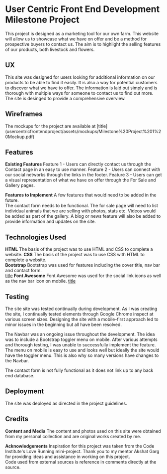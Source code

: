 # User Centric Front End Development Milestone Project #

This project is designed as a marketing tool for our own farm.  This website will allow us to showcase what we have on offer and be a 
method for prospective buyers to contact us.  The aim is to highlight the selling features of our products, both livestock and flowers.  

## UX ##
This site was designed for users looking for additional information on our products to be able to find it easily.  It is also a way for
potential customers to discover what we have to offer. The information is laid out simply and is thorough with multiple ways for someone
to contact us to find out more.  The site is desinged to provide a comprehensive overview.

## Wireframes ##
The mockups for the project are available at [title] (usercentricfrontendproject/assets/mockups/Milestone%20Project%201%20Mockup.pdf)

## Features ##
**Existing Features**
        Feature 1 - Users can directly contact us through the Contact page in an easy to use manner.
        Feature 2 - Users can connect with our social networks through the links in the footer.
        Feature 3 - Users can get a visual representation of what we have on offer through the For Sale and Gallery pages.  

**Features to Implement**
    A few features that would need to be added in the future.  
        The contact form needs to be functional. 
        The for sale page will need to list individual animals that we are selling with photos, stats etc.
        Videos would be added as part of the gallery. 
        A blog or news feature will also be added to provide information and updates on the site. 

## Technologies Used ##
 **HTML**
    The basis of the project was to use HTML and CSS to complete a website.
 **CSS**
    The basis of the project was to use CSS with HTML to complete a website.  
**Bootstrap**
    Bootstrap was used for features including the cover title, nav bar and contact form.  
    [title](https://stackpath.bootstrapcdn.com/bootstrap/4.4.1/css/bootstrap.min.css)
 **Font Awesome**
    Font Awesome was used for the social link icons as well as the nav bar icon on mobile.
    [title](https://stackpath.bootstrapcdn.com/font-awesome/4.7.0/css/font-awesome.min.css)


## Testing ##
The site site was tested continually during development.  As I was creating the site, I continually tested elements through Google Chrome inspect
at various screen sizes.  Designing the site with a mobile-first approach led to minor issues in the beginning but all have been resolved.

The Navbar was an ongoing issue throughout the development.  The idea was to include a Bootstrap toggler menu on mobile.  After various attempts and
thorough testing, I was unable to successfully implement the feature.  The menu on mobile is easy to use and looks well but ideally the site
would have the toggler menu.  This is also why so many versions have changes to the Navbar.

The contact form is not fully functional as it does not link up to any back end database.  


## Deployment ##
The site was deployed as directed in the project guidelines.  

## Credits ###
**Content and Media**
 The content and photos used on this site were obtained from my personal collection and are original works created by me. 

**Acknowledgements**
    Inspiration for this project was taken from the Code Institute's Love Running mini-project. 
    Thank you to my mentor Akshat Garg for providing ideas and assistance in working on this project.  
    Code used from external sources is reference in comments directly at the source.   